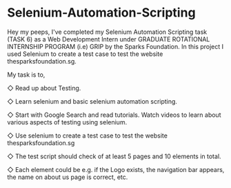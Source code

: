 # Selenium-Automation-Scripting

Hey my peeps,
I've completed my Selenium Automation Scripting task (TASK 6) as a Web Development Intern under GRADUATE ROTATIONAL INTERNSHIP PROGRAM (i.e) GRIP by the Sparks Foundation.
In this project I used Selenium to create a test case to test the website thesparksfoundation.sg.

My task is to,

 ◇ Read up about Testing. 

 ◇ Learn selenium and basic selenium automation scripting.

 ◇ Start with Google Search and read tutorials. Watch videos to 
 learn about various aspects of testing using selenium.

 ◇ Use selenium to create a test case to test the website 
 thesparksfoundation.sg 

 ◇ The test script should check of at least 5 pages and 10 
 elements in total. 

 ◇ Each element could be e.g. if the Logo exists, the navigation 
 bar appears, the name on about us page is correct, etc.

